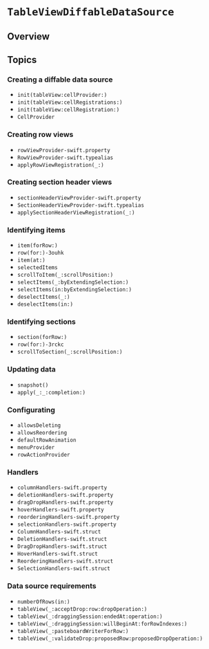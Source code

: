 # ``TableViewDiffableDataSource``

## Overview

## Topics

### Creating a diffable data source
- ``init(tableView:cellProvider:)``
- ``init(tableView:cellRegistrations:)``
- ``init(tableView:cellRegistration:)``
- ``CellProvider``

### Creating row views
- ``rowViewProvider-swift.property``
- ``RowViewProvider-swift.typealias``
- ``applyRowViewRegistration(_:)``

### Creating section header views
- ``sectionHeaderViewProvider-swift.property``
- ``SectionHeaderViewProvider-swift.typealias``
- ``applySectionHeaderViewRegistration(_:)``

### Identifying items
- ``item(forRow:)``
- ``row(for:)-3ouhk``
- ``item(at:)``
- ``selectedItems``
- ``scrollToItem(_:scrollPosition:)``
- ``selectItems(_:byExtendingSelection:)``
- ``selectItems(in:byExtendingSelection:)``
- ``deselectItems(_:)``
- ``deselectItems(in:)``

### Identifying sections
- ``section(forRow:)``
- ``row(for:)-3rckc``
- ``scrollToSection(_:scrollPosition:)``

### Updating data
- ``snapshot()``
- ``apply(_:_:completion:)``

### Configurating
- ``allowsDeleting``
- ``allowsReordering``
- ``defaultRowAnimation``
- ``menuProvider``
- ``rowActionProvider``

### Handlers
- ``columnHandlers-swift.property``
- ``deletionHandlers-swift.property``
- ``dragDropHandlers-swift.property``
- ``hoverHandlers-swift.property``
- ``reorderingHandlers-swift.property``
- ``selectionHandlers-swift.property``
- ``ColumnHandlers-swift.struct``
- ``DeletionHandlers-swift.struct``
- ``DragDropHandlers-swift.struct``
- ``HoverHandlers-swift.struct``
- ``ReorderingHandlers-swift.struct``
- ``SelectionHandlers-swift.struct``

### Data source requirements
- ``numberOfRows(in:)``
- ``tableView(_:acceptDrop:row:dropOperation:)``
- ``tableView(_:draggingSession:endedAt:operation:)``
- ``tableView(_:draggingSession:willBeginAt:forRowIndexes:)``
- ``tableView(_:pasteboardWriterForRow:)``
- ``tableView(_:validateDrop:proposedRow:proposedDropOperation:)``
